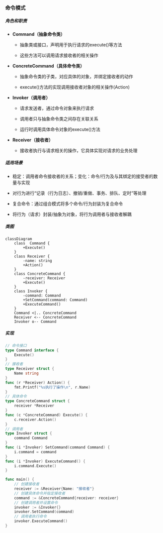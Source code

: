 ### 命令模式

##### 角色和职责

- **Command（抽象命令类）**
  
  - 抽象类或接口，声明用于执行请求的execute()等方法
  
  - 这些方法可以调用请求接收者的相关操作

- **ConcreteCommand（具体命令类）**
  
  - 抽象命令类的子类，对应具体的对象，并绑定接收者的动作
  
  - execute()方法的实现调用接收者对象的相关操作(Action)

- **Invoker（调用者）**
  
  - 请求发送者，通过命令对象来执行请求
  
  - 调用者只与抽象命令类之间存在关联关系
  
  - 运行时调用具体命令对象的execute()方法

- **Receiver（接收者）**
  
  - 接收者执行与请求相关的操作，它具体实现对请求的业务处理

##### 适用场景

- 稳定：调用者命令接收者的关系；变化：命令/行为及与其绑定的接受者的数量与实现

- 对行为进行“记录（行为日志）、撤销/重做、事务、排队、定时”等处理

- 复合命令：通过组合模式将多个命令/行为封装为复合命令

- 将行为（请求）封装/抽象为对象，将行为调用者与接收者解耦

##### 类图

```mermaid
classDiagram
    class  Command {
        +Execute()
    }
    class Receiver {
        -name: string
        +Action()
    }
    class ConcreteCommand {
        -receiver: Receiver
        +Execute()
    }
    class Invoker {
        -command: Command
        +SetCommand(command: Command)
        +ExecuteCommand()
    }
    Command <|.. ConcreteCommand
    Receiver <-- ConcreteCommand
    Invoker o-- Command
```

##### 实现

```go
// 命令接口
type Command interface {
    Execute()
}
// 接收者
type Receiver struct {
    Name string
}
func (r *Receiver) Action() {
    fmt.Printf("%s执行了操作\n", r.Name)
}
// 具体命令
type ConcreteCommand struct {
    receiver *Receiver
}
func (c *ConcreteCommand) Execute() {
    c.receiver.Action()
}
// 调用者
type Invoker struct {
    command Command
}
func (i *Invoker) SetCommand(command Command) {
    i.command = command
}
func (i *Invoker) ExecuteCommand() {
    i.command.Execute()
}

func main() {
    // 创建接收者
    receiver := &Receiver{Name: "接收者"}
    // 创建具体命令并指定接收者
    command := &ConcreteCommand{receiver: receiver}
    // 创建调用者并设置命令
    invoker := &Invoker{}
    invoker.SetCommand(command)
    // 调用者执行命令
    invoker.ExecuteCommand()
}
```